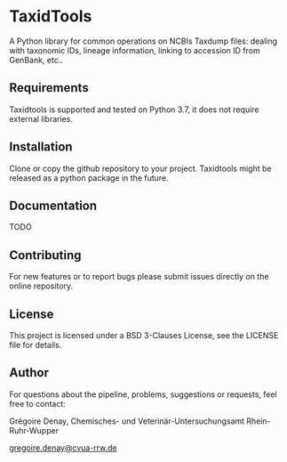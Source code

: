 # TaxidTools

A Python library for common operations on NCBIs Taxdump files:
dealing with taxonomic IDs, lineage information, linking to accession ID from GenBank, etc..

## Requirements

Taxidtools is supported and tested on Python 3.7, it does not require external libraries.

## Installation

Clone or copy the github repository to your project.
Taxidtools might be released as a python package in the future.

## Documentation

TODO

## Contributing

For new features or to report bugs please submit issues directly on the online repository.

## License

This project is licensed under a BSD 3-Clauses License, see the LICENSE file for details.

## Author

For questions about the pipeline, problems, suggestions or requests, feel free to contact:

Grégoire Denay, Chemisches- und Veterinär-Untersuchungsamt Rhein-Ruhr-Wupper 

<gregoire.denay@cvua-rrw.de>



